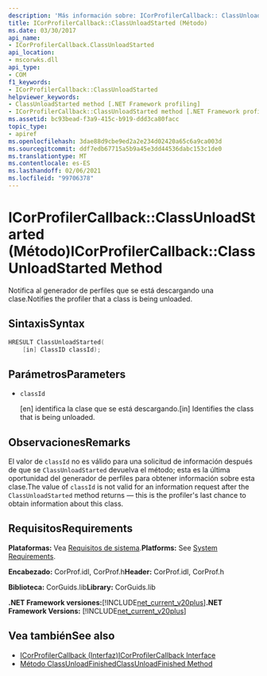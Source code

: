 ```yaml
---
description: 'Más información sobre: ICorProfilerCallback:: ClassUnloadStarted ((método)'
title: ICorProfilerCallback::ClassUnloadStarted (Método)
ms.date: 03/30/2017
api_name:
- ICorProfilerCallback.ClassUnloadStarted
api_location:
- mscorwks.dll
api_type:
- COM
f1_keywords:
- ICorProfilerCallback::ClassUnloadStarted
helpviewer_keywords:
- ClassUnloadStarted method [.NET Framework profiling]
- ICorProfilerCallback::ClassUnloadStarted method [.NET Framework profiling]
ms.assetid: bc93bead-f3a9-415c-b919-ddd3ca80facc
topic_type:
- apiref
ms.openlocfilehash: 3dae88d9cbe9ed2a2e234d02420a65c6a9ca003d
ms.sourcegitcommit: ddf7edb67715a5b9a45e3dd44536dabc153c1de0
ms.translationtype: MT
ms.contentlocale: es-ES
ms.lasthandoff: 02/06/2021
ms.locfileid: "99706378"
---
```

# <a name="icorprofilercallbackclassunloadstarted-method"></a><span data-ttu-id="64ccc-103">ICorProfilerCallback::ClassUnloadStarted (Método)</span><span class="sxs-lookup"><span data-stu-id="64ccc-103">ICorProfilerCallback::ClassUnloadStarted Method</span></span>

<span data-ttu-id="64ccc-104">Notifica al generador de perfiles que se está descargando una clase.</span><span class="sxs-lookup"><span data-stu-id="64ccc-104">Notifies the profiler that a class is being unloaded.</span></span>  
  
## <a name="syntax"></a><span data-ttu-id="64ccc-105">Sintaxis</span><span class="sxs-lookup"><span data-stu-id="64ccc-105">Syntax</span></span>  
  
```cpp  
HRESULT ClassUnloadStarted(  
    [in] ClassID classId);  
```  
  
## <a name="parameters"></a><span data-ttu-id="64ccc-106">Parámetros</span><span class="sxs-lookup"><span data-stu-id="64ccc-106">Parameters</span></span>

- `classId`

  <span data-ttu-id="64ccc-107">\[en] identifica la clase que se está descargando.</span><span class="sxs-lookup"><span data-stu-id="64ccc-107">\[in] Identifies the class that is being unloaded.</span></span>

## <a name="remarks"></a><span data-ttu-id="64ccc-108">Observaciones</span><span class="sxs-lookup"><span data-stu-id="64ccc-108">Remarks</span></span>  

 <span data-ttu-id="64ccc-109">El valor de `classId` no es válido para una solicitud de información después de que se `ClassUnloadStarted` devuelva el método; esta es la última oportunidad del generador de perfiles para obtener información sobre esta clase.</span><span class="sxs-lookup"><span data-stu-id="64ccc-109">The value of `classId` is not valid for an information request after the `ClassUnloadStarted` method returns — this is the profiler's last chance to obtain information about this class.</span></span>  
  
## <a name="requirements"></a><span data-ttu-id="64ccc-110">Requisitos</span><span class="sxs-lookup"><span data-stu-id="64ccc-110">Requirements</span></span>  

 <span data-ttu-id="64ccc-111">**Plataformas:** Vea [Requisitos de sistema](../../get-started/system-requirements.md).</span><span class="sxs-lookup"><span data-stu-id="64ccc-111">**Platforms:** See [System Requirements](../../get-started/system-requirements.md).</span></span>  
  
 <span data-ttu-id="64ccc-112">**Encabezado:** CorProf.idl, CorProf.h</span><span class="sxs-lookup"><span data-stu-id="64ccc-112">**Header:** CorProf.idl, CorProf.h</span></span>  
  
 <span data-ttu-id="64ccc-113">**Biblioteca:** CorGuids.lib</span><span class="sxs-lookup"><span data-stu-id="64ccc-113">**Library:** CorGuids.lib</span></span>  
  
 <span data-ttu-id="64ccc-114">**.NET Framework versiones:**[!INCLUDE[net_current_v20plus](../../../../includes/net-current-v20plus-md.md)]</span><span class="sxs-lookup"><span data-stu-id="64ccc-114">**.NET Framework Versions:** [!INCLUDE[net_current_v20plus](../../../../includes/net-current-v20plus-md.md)]</span></span>  
  
## <a name="see-also"></a><span data-ttu-id="64ccc-115">Vea también</span><span class="sxs-lookup"><span data-stu-id="64ccc-115">See also</span></span>

- [<span data-ttu-id="64ccc-116">ICorProfilerCallback (Interfaz)</span><span class="sxs-lookup"><span data-stu-id="64ccc-116">ICorProfilerCallback Interface</span></span>](icorprofilercallback-interface.md)
- [<span data-ttu-id="64ccc-117">Método ClassUnloadFinished</span><span class="sxs-lookup"><span data-stu-id="64ccc-117">ClassUnloadFinished Method</span></span>](icorprofilercallback-classunloadfinished-method.md)
